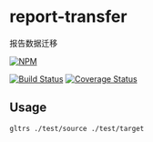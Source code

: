 report-transfer
===============

报告数据迁移

[![NPM](https://nodei.co/npm/report-transfer.png)](https://nodei.co/npm/report-transfer/)

[![Build Status](https://travis-ci.org/dmccer/report-transfer.svg)](https://travis-ci.org/dmccer/report-transfer)
[![Coverage Status](https://coveralls.io/repos/dmccer/report-transfer/badge.png?branch=master)](https://coveralls.io/r/dmccer/report-transfer?branch=master)

## Usage

```bash
gltrs ./test/source ./test/target
```
